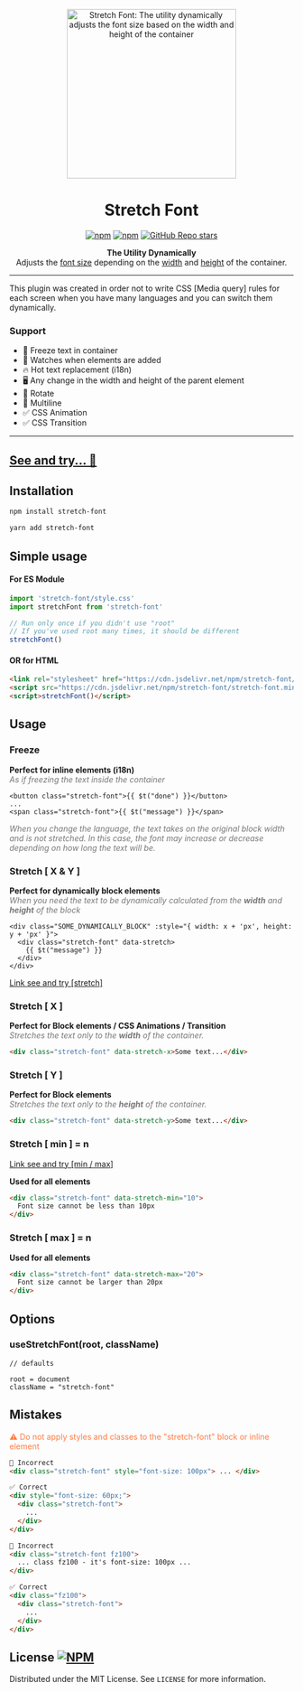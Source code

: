 <p align="center" style="text-align: center">
<a href="https://github.com/Sarmaged/stretch-font">
  <img width="300" style="max-width:100%;" alt="Stretch Font: The utility dynamically adjusts the font size based on the width and height of the container" src="https://lh3.googleusercontent.com/drive-viewer/AFGJ81r-pDRRmxLwqLVLWFXtdhL9B0bgj1YHe6otqqMJhc3gwexSm9TfPz8owrTSzPlkMFmW_zZewHzDJYp43QBhHtsYa1X6iA=s2560" />
</a>
</p>

<h1 align="center" style="text-align: center">Stretch Font</h1>

<div align="center" style="text-align: center">

[![npm](https://img.shields.io/npm/v/stretch-font)][npm-link]
[![npm](https://img.shields.io/npm/dm/stretch-font)][npm-link]
[![GitHub Repo stars](https://img.shields.io/github/stars/sarmaged/stretch-font?style=social)][github-link]

</div>

<p align="center" style="text-align: center">
<strong>The Utility Dynamically</strong><br />
Adjusts the <u>font size</u> depending on the <u>width</u> and <u>height</u> of the container.</p>

<hr>

<p>This plugin was created in order not to write CSS [Media query] rules for each screen when you have many languages and you can switch them dynamically.</p>

### Support
- 🥶 Freeze text in container
- 🤩 Watches when elements are added
- 🔥 Hot text replacement (i18n)
- 🖥 Any change in the width and height of the parent element
- 📱 Rotate
- 📝 Multiline
- ✅ CSS Animation
- ✅ CSS Transition

<hr>

## [See and try... 💫](https://sarmaged.github.io/stretch-font/)

## Installation
```bash
npm install stretch-font
```
```bash
yarn add stretch-font
```

## Simple usage

#### For ES Module
```javascript
import 'stretch-font/style.css'
import stretchFont from 'stretch-font'

// Run only once if you didn't use "root"
// If you've used root many times, it should be different
stretchFont()
```

#### OR for HTML
```html
<link rel="stylesheet" href="https://cdn.jsdelivr.net/npm/stretch-font/style.min.css">
<script src="https://cdn.jsdelivr.net/npm/stretch-font/stretch-font.min.js"></script>
<script>stretchFont()</script>
```

## Usage
### Freeze
<p><strong>Perfect for inline elements (i18n)</strong><br />
<i style="color: #777">As if freezing the text inside the container</i></p>

```vue
<button class="stretch-font">{{ $t("done") }}</button>
...
<span class="stretch-font">{{ $t("message") }}</span>
```

<p><i style="color: #777">When you change the language, the text takes on the original block width and is not stretched. In this case, the font may increase or decrease depending on how long the text will be.</i>
</p>

### Stretch [ X & Y ]
<p><strong>Perfect for dynamically block elements</strong><br />
<i style="color: #777">When you need the text to be dynamically calculated from the <strong>width</strong> and <strong>height</strong> of the block</i></p>

```vue
<div class="SOME_DYNAMICALLY_BLOCK" :style="{ width: x + 'px', height: y + 'px' }">
  <div class="stretch-font" data-stretch>
    {{ $t("message") }}
  </div>
</div>
```

[Link see and try [stretch]](https://sarmaged.github.io/stretch-font/#/stretch)


### Stretch [ X ]
<p><strong>Perfect for Block elements / CSS Animations / Transition</strong><br />
<i style="color: #777">Stretches the text only to the <strong>width</strong> of the container.</i></p>

```html
<div class="stretch-font" data-stretch-x>Some text...</div>
```

### Stretch [ Y ]
<p><strong>Perfect for Block elements</strong><br />
<i style="color: #777">Stretches the text only to the <strong>height</strong> of the container.</i></p>

```html
<div class="stretch-font" data-stretch-y>Some text...</div>
```

### Stretch [ min ] = n
[Link see and try [min / max]](https://sarmaged.github.io/stretch-font/#/stretch-min-max)
<p><strong>Used for all elements</strong></p>

```html
<div class="stretch-font" data-stretch-min="10">
  Font size cannot be less than 10px
</div>
```

### Stretch [ max ] = n
<p><strong>Used for all elements</strong></p>

```html
<div class="stretch-font" data-stretch-max="20">
  Font size cannot be larger than 20px
</div>
```

## Options

### useStretchFont(root, className)
```
// defaults

root = document
className = "stretch-font"
```

## Mistakes
<p style="color: #FF7B42">⚠️ Do not apply styles and classes to the "stretch-font" block or inline element</p>

```html
🚫 Incorrect
<div class="stretch-font" style="font-size: 100px"> ... </div>

✅ Correct
<div style="font-size: 60px;">
  <div class="stretch-font">
    ...
  </div>
</div>
```
```html
🚫 Incorrect
<div class="stretch-font fz100">
  ... class fz100 - it's font-size: 100px ...
</div>

✅ Correct
<div class="fz100">
  <div class="stretch-font">
    ...
  </div>
</div>
```

## License [![NPM](https://img.shields.io/npm/l/stretch-font)](https://github.com/Sarmaged/stretch-font/blob/main/LICENSE)

Distributed under the MIT License. See `LICENSE` for more information.

[npm-link]: https://www.npmjs.com/package/stretch-font
[github-link]: https://github.com/Sarmaged/stretch-font
